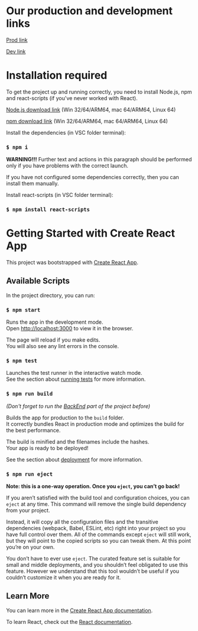 # Our production and development links

[Prod link](https://to-do-list-frontend-five.vercel.app)

[Dev link](https://to-do-list-frontend-dev.vercel.app/)

# Installation required

To get the project up and running correctly, you need to install Node.js, npm and react-scripts (if you've never worked with React).

[Node.js download link](https://nodejs.org/en/download/current) (Win 32/64/ARM64, mac 64/ARM64, Linux 64)

[npm download link](https://www.npmjs.com/package/download) (Win 32/64/ARM64, mac 64/ARM64, Linux 64)

Іnstall the dependencies (in VSC folder terminal):

### `$ npm i`

**WARNING!!!** Further text and actions in this paragraph should be performed only if you have problems with the correct launch.

If you have not configured some dependencies correctly, then you can install them manually.

Install react-scripts (in VSC folder terminal):

### `$ npm install react-scripts`

# Getting Started with Create React App

This project was bootstrapped with [Create React App](https://github.com/facebook/create-react-app).

## Available Scripts

In the project directory, you can run:

### `$ npm start`

Runs the app in the development mode.\
Open [http://localhost:3000](http://localhost:3000) to view it in the browser.

The page will reload if you make edits.\
You will also see any lint errors in the console.

### `$ npm test`

Launches the test runner in the interactive watch mode.\
See the section about [running tests](https://facebook.github.io/create-react-app/docs/running-tests) for more information.

### `$ npm run build`

_(Don't forget to run the [BackEnd](https://github.com/crazysparrow69/ToDoList_BackEnd) part of the project before)_

Builds the app for production to the `build` folder.\
It correctly bundles React in production mode and optimizes the build for the best performance.

The build is minified and the filenames include the hashes.\
Your app is ready to be deployed!

See the section about [deployment](https://facebook.github.io/create-react-app/docs/deployment) for more information.

### `$ npm run eject`

**Note: this is a one-way operation. Once you `eject`, you can’t go back!**

If you aren’t satisfied with the build tool and configuration choices, you can `eject` at any time. This command will remove the single build dependency from your project.

Instead, it will copy all the configuration files and the transitive dependencies (webpack, Babel, ESLint, etc) right into your project so you have full control over them. All of the commands except `eject` will still work, but they will point to the copied scripts so you can tweak them. At this point you’re on your own.

You don’t have to ever use `eject`. The curated feature set is suitable for small and middle deployments, and you shouldn’t feel obligated to use this feature. However we understand that this tool wouldn’t be useful if you couldn’t customize it when you are ready for it.

## Learn More

You can learn more in the [Create React App documentation](https://facebook.github.io/create-react-app/docs/getting-started).

To learn React, check out the [React documentation](https://reactjs.org/).
